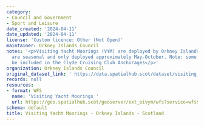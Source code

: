 ```yaml
---
category:
- Council and Government
- Sport and Leisure
date_created: '2024-04-11'
date_updated: '2024-04-11'
license: 'Custom licence: Other (Not Open)'
maintainer: Orkney Islands Council
notes: '<p>Visiting Yacht Moorings (VYM) are deployed by Orkney Islands Council. They
  are seasonal and only deployed approximately May-October. Note: some VYMs may also
  be included in the Clyde Cruising Club Anchorages</p>'
organization: Orkney Islands Council
original_dataset_link: ' https://data.spatialhub.scot/dataset/visiting_yacht_moorings_-_orkney_islands-oi'
records: null
resources:
- format: WFS
  name: 'Visiting Yacht Moorings '
  url: https://geo.spatialhub.scot/geoserver/ext_oivym/wfs?service=wfs&typeName=ext_oivym:pub_oivym
schema: default
title: Visiting Yacht Moorings - Orkney Islands - Scotland
---
```

